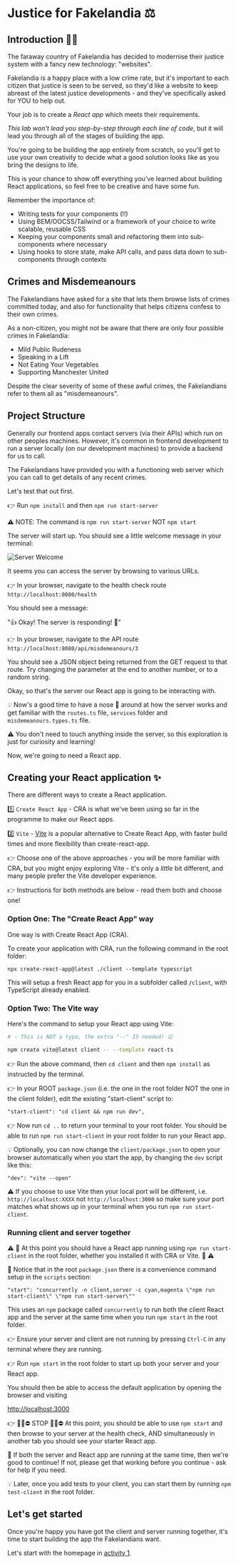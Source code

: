 # Justice for Fakelandia ⚖️

## Introduction 🧑‍⚖️

The faraway country of Fakelandia has decided to modernise their justice system with a fancy new technology: "websites".

Fakelandia is a happy place with a low crime rate, but it's important to each citizen that justice is seen to be served, so they'd like a website to keep abreast of the latest justice developments - and they've specifically asked for YOU to help out.

Your job is to create a _React app_ which meets their requirements.

_This lab won't lead you step-by-step through each line of code_, but it will lead you through all of the stages of building the app.

You're going to be building the app entirely from scratch, so you'll get to use your own creativity to decide what a good solution looks like as you bring the designs to life.

This is your chance to show off everything you've learned about building React applications, so feel free to be creative and have some fun.

Remember the importance of:

-   Writing tests for your components (!!)
-   Using BEM/OOCSS/Tailwind or a framework of your choice to write scalable, reusable CSS
-   Keeping your components small and refactoring them into sub-components where necessary
-   Using hooks to store state, make API calls, and pass data down to sub-components through contexts

## Crimes and Misdemeanours

The Fakelandians have asked for a site that lets them browse lists of crimes committed today, and also for functionality that helps citizens confess to their own crimes.

As a non-citizen, you might not be aware that there are only four possible crimes in Fakelandia:

-   Mild Public Rudeness
-   Speaking in a Lift
-   Not Eating Your Vegetables
-   Supporting Manchester United

Despite the clear severity of some of these awful crimes, the Fakelandians refer to them all as "misdemeanours".

## Project Structure

Generally our frontend apps contact servers (via their APIs) which run on other peoples machines. However, it's common in frontend development to run a server locally (on our development machines) to provide a backend for us to call.

The Fakelandians have provided you with a functioning web server which you can call to get details of any recent crimes.

Let's test that out first.

👉 Run `npm install` and then `npm run start-server`

⚠️ NOTE: The command is `npm run start-server` NOT `npm start`

The server will start up. You should see a little welcome message in your terminal:

![Server Welcome](./docs/images/server_welcome.jpg 'Server welcome message')

It seems you can access the server by browsing to various URLs.

👉 In your browser, navigate to the health check route `http://localhost:8080/health`

You should see a message:

"👍 Okay! The server is responding! 🙌"

👉 In your browser, navigate to the API route `http://localhost:8080/api/misdemeanours/3`

You should see a JSON object being returned from the GET request to that route. Try changing the parameter at the end to another number, or to a random string.

Okay, so that's the server our React app is going to be interacting with.

💡 Now's a good time to have a nose 🐽 around at how the server works and get familiar with the `routes.ts` file, `services` folder and `misdemeanours.types.ts` file.

⚠️ You don't need to touch anything inside the server, so this exploration is just for curiosity and learning!

Now, we're going to need a React app.

## Creating your React application ✨

There are different ways to create a React application.

1️⃣ `Create React App` - CRA is what we've been using so far in the programme to make our React apps.

2️⃣ `Vite` - [Vite](https://vitejs.dev/guide/) is a popular alternative to Create React App, with faster build times and more flexibility than create-react-app.

👉 Choose one of the above approaches - you will be more familiar with CRA, but you might enjoy exploring Vite - it's only a _little_ bit different, and many people prefer the Vite developer experience.

👉 Instructions for both methods are below - read them both and choose one!

### Option One: The "Create React App" way

One way is with Create React App (CRA).

To create your application with CRA, run the following command in the root folder:

```
npx create-react-app@latest ./client --template typescript
```

This will setup a fresh React app for you in a subfolder called `/client`, with TypeScript already enabled.

### Option Two: The Vite way

Here's the command to setup your React app using Vite:

```bash
# 💡 This is NOT a typo, the extra "--" IS needed! 😮

npm create vite@latest client -- --template react-ts
```

👉 Run the above command, then `cd client` and then `npm install` as instructed by the terminal.

👉 In your ROOT `package.json` (i.e. the one in the root folder NOT the one in the client folder), edit the existing "start-client" script to:

`"start-client": "cd client && npm run dev",`

👉 Now run `cd ..` to return your terminal to your root folder. You should be able to run `npm run start-client` in your root folder to run your React app.

💡 Optionally, you can now change the `client/package.json` to open your browser automatically when you start the app, by changing the `dev` script like this:

`"dev": "vite --open"`

⚠️ If you choose to use Vite then your local port will be different, i.e. `http://localhost:XXXX` not `http://localhost:3000` so make sure your port matches what shows up in your terminal when you run `npm run start-client`.

### Running client and server together

⚠️ 🛑 At this point you should have a React app running using `npm run start-client` in the root folder, whether you installed it with CRA or Vite. 🛑 ⚠️

👀 Notice that in the root `package.json` there is a convenience command setup in the `scripts` section:

`"start": "concurrently -n client,server -c cyan,magenta \"npm run start-client\" \"npm run start-server\""`

This uses an `npm` package called `concurrently` to run both the client React app and the server at the same time when you run `npm start` in the root folder.

👉 Ensure your server and client are not running by pressing `Ctrl-C` in any terminal where they are running.

👉 Run `npm start` in the root folder to start up both your server and your React app.

You should then be able to access the default application by opening the browser and visiting

[http://localhost:3000](http://localhost:3000)

👉 🤚🛑⛔ STOP 🤚🛑⛔ At this point, you should be able to use `npm start` and then browse to your server at the health check, AND simultaneously in another tab you should see your starter React app.

🙌 If both the server and React app are running at the same time, then we're good to continue! If not, please get that working before you continue - ask for help if you need.

💡 Later, once you add tests to your client, you can start them by running `npm test-client` in the root folder.

## Let's get started

Once you're happy you have got the client and server running together, it's time to start building the app the Fakelandians want.

Let's start with the homepage in [activity 1](./docs/activity_1.md).
